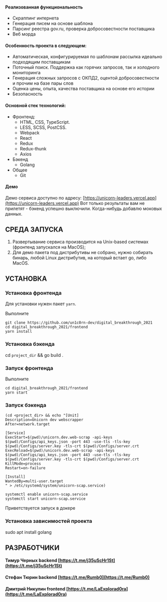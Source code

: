 
#### Реализованная функциональность

-	Скраппинг интернета
-	Генерация писем на основе шаблона
-	Парсинг реестра gov.ru, проверка добросовестности поставщика
-	Веб морда

#### Особенность проекта в следующем:

-   Автоматическая, конфигурируемая по шаблонам рассылка идеально подходящим поставщикам
-   Поточный поиск. Поддержка как горячих запросов, так и холодного мониторинга
-   Генерация сложных запросов с ОКПД2, оцентой добросовестности и прочим на базе пары слов
-   Оценка цены, опыта, качества поставщика на основе его истории
-   Безопасность


#### Основной стек технологий:
- Фронтенд:
  -   HTML, CSS, TypeScript.
  -   LESS, SCSS, PostCSS.
  -   Webpack
  -   React
  -   Redux
  - Redux-thunk
  - Axios
- Бэкенд
  - Golang
- Общее
  - Git

#### Демо

Демо сервиса доступно по адресу: [https://unicorn-leaders.vercel.app](https://unicorn-leaders.vercel.app)
Вот только результаты вам не прилетят - бэкенд успешно выключили.
Когда-нибудь добавлю моковых данных.

## СРЕДА ЗАПУСКА

1.  Развертывание сервиса производится на Unix-based системах (фронтенд запускался на MacOS);
2.	Для демо пакета под дистрибутивы не собрано, нужно собирать бинарь, любой Linux дистрибутив, на который встает go, либо MacOS.

## УСТАНОВКА

### Установка фронтенда

Для установки нужен пакет `yarn`.

Выполните

```
git clone https://github.com/un1c0rn-dev/digital_breakthrough_2021
cd digital_breakthrough_2021/frontend
yarn install

```

### Установка бэкенда

cd ```project_dir``` && go build .

### Запуск фронтенда

Выполните

```
cd digital_breakthrough_2021/frontend
yarn start
```

### Запуск бэкенда

```
(cd <project_dir> && echo "[Unit]
Description=Unicorn dev webscrapper
After=network.target

[Service]
ExecStart=$(pwd)/unicorn.dev.web-scrap -api-keys $(pwd)/Configs/api_keys.json -port 443 -use-tls -tls-key $(pwd)/Configs/server.key -tls-crt $(pwd)/Configs/server.crt
ExecReload=$(pwd)/unicorn.dev.web-scrap -api-keys $(pwd)/Configs/api_keys.json -port 443 -use-tls -tls-key $(pwd)/Configs/server.key -tls-crt $(pwd)/Configs/server.crt
KillMode=process
Restart=on-failure

[Install]
WantedBy=multi-user.target
" > /etc/systemd/system/unicorn-scap.service)

systemctl enable unicorn-scap.service 
systemctl start unicorn-scap.service 
```
Приветствуется запуск в докере

### Установка зависимостей проекта

sudo apt install golang

## РАЗРАБОТЧИКИ

#### Тимур Черных backend [https://t.me/j35uScHr1St](https://t.me/j35uScHr1St)
#### Стефан Тюрин backend [https://t.me/Rumb0](https://t.me/Rumb0)
#### Дмитрий Никулин frontend [https://t.me/LaExplorad0ra](https://t.me/LaExplorad0ra)
